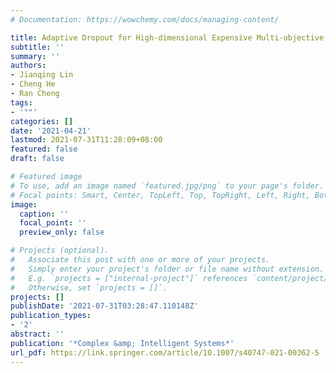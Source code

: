 ```yaml
---
# Documentation: https://wowchemy.com/docs/managing-content/

title: Adaptive Dropout for High-dimensional Expensive Multi-objective Optimization
subtitle: ''
summary: ''
authors:
- Jianqing Lin
- Cheng He
- Ran Cheng
tags:
- '""'
categories: []
date: '2021-04-21'
lastmod: 2021-07-31T11:28:09+08:00
featured: false
draft: false

# Featured image
# To use, add an image named `featured.jpg/png` to your page's folder.
# Focal points: Smart, Center, TopLeft, Top, TopRight, Left, Right, BottomLeft, Bottom, BottomRight.
image:
  caption: ''
  focal_point: ''
  preview_only: false

# Projects (optional).
#   Associate this post with one or more of your projects.
#   Simply enter your project's folder or file name without extension.
#   E.g. `projects = ["internal-project"]` references `content/project/deep-learning/index.md`.
#   Otherwise, set `projects = []`.
projects: []
publishDate: '2021-07-31T03:28:47.110148Z'
publication_types:
- '2'
abstract: ''
publication: '*Complex &amp; Intelligent Systems*'
url_pdf: https://link.springer.com/article/10.1007/s40747-021-00362-5
---
```

